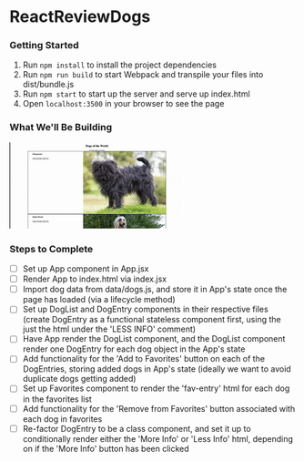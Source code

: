 # ReactReviewDogs

### Getting Started
1. Run `npm install` to install the project dependencies
2. Run `npm run build` to start Webpack and transpile your files into dist/bundle.js
3. Run `npm start` to start up the server and serve up index.html
4. Open `localhost:3500` in your browser to see the page

### What We'll Be Building
![](ReactReviewDogs.gif)

### Steps to Complete

- [ ] Set up App component in App.jsx
- [ ] Render App to index.html via index.jsx
- [ ] Import dog data from data/dogs.js, and store it in App's state once the page has loaded (via a lifecycle method)
- [ ] Set up DogList and DogEntry components in their respective files (create DogEntry as a functional stateless component first, using the just the html under the 'LESS INFO' comment)
- [ ] Have App render the DogList component, and the DogList component render one DogEntry for each dog object in the App's state
- [ ] Add functionality for the 'Add to Favorites' button on each of the DogEntries, storing added dogs in App's state (ideally we want to avoid duplicate dogs getting added)
- [ ] Set up Favorites component to render the 'fav-entry' html for each dog in the favorites list
- [ ] Add functionality for the 'Remove from Favorites' button associated with each dog in favorites
- [ ] Re-factor DogEntry to be a class component, and set it up to conditionally render either the 'More Info' or 'Less Info' html, depending on if the 'More Info' button has been clicked
